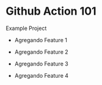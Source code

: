# Github Action 101

Example Project

* Agregando Feature 1

* Agregando Feature 2

* Agregando Feature 3

* Agregando Feature 4

